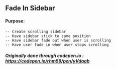 ## Fade In Sidebar



#### Purpose: 
	-- Create scrolling sidebar
	-- Have sidebar stick to same position
	-- Have sidebar fade out when user is scrolling
	-- Have user fade in when user stops scrolling 
	

##### Originally done through codepen.io : https://codepen.io/rhm59/pen/yVdqqb
